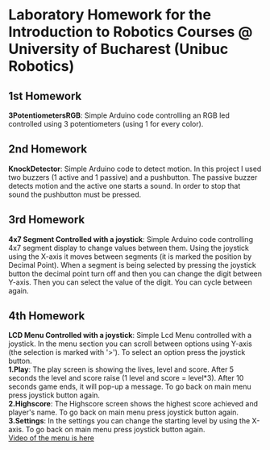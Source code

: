 # **Laboratory Homework for the Introduction to Robotics Courses @ University of Bucharest (Unibuc Robotics)**
## **1st Homework**
**3PotentiometersRGB**: Simple Arduino code controlling an RGB led controlled using 3 potentiometers (using 1 for every color). <br />

## **2nd Homework**
**KnockDetector**: Simple Arduino code to detect motion. In this project I used two buzzers (1 active and 1 passive) and a pushbutton. The passive buzzer detects motion and the active one starts a sound. In order to stop that sound the pushbutton must be pressed.

## **3rd Homework**
**4x7 Segment Controlled with a joystick**: Simple Arduino code controlling 4x7 segment display to change values between them. Using the joystick using the X-axis it moves between segments (it is marked the position by Decimal Point). When a segment is being selected by pressing the joystick button the decimal point turn off and then you can change the digit between Y-axis. Then you can select the value of the digit. You can cycle between again.

## **4th Homework**
**LCD Menu Controlled with a joystick**: Simple Lcd Menu controlled with a joystick. In the menu section you can scroll between options using Y-axis (the selection is marked with '>'). To select an option press the joystick button. <br>
  **1.Play**: The play screen is showing the lives, level and score. After 5 seconds the level and score raise (1 level and score = level*3). After 10 seconds game ends, it will pop-up a message. To go back on main menu press joystick button again.<br>
  **2.Highscore**: The Highscore screen shows the highest score achieved and player's name. To go back on main menu press joystick button again.<br>
  **3.Settings**: In the settings you can change the starting level by using the X-axis. To go back on main menu press joystick button again.<br>
   <a href="https://www.youtube.com/watch?v=pKKUXoMHFdI">Video of the menu is here</a>
